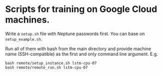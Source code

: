 # Scripts for training on Google Cloud machines.

Write a `setup.sh` file with Neptune passwords first. You can base on `setup_example.sh`.

Run all of them with bash from the main directory and provide machine name (SSH-compatible) as the first and only command line argument. E.g.

```
bash remote/setup_instance.sh lstm-cpu-07
bash remote/remote_run.sh lstm-cpu-07
```
